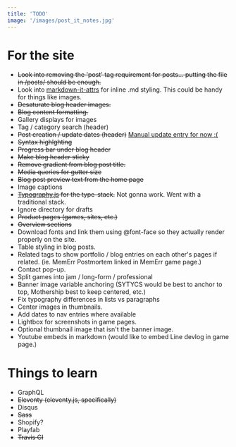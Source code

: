 ```yaml
---
title: 'TODO'
image: '/images/post_it_notes.jpg'
---
```


# For the site

* ~~Look into removing the 'post' tag requirement for posts... putting the file in /posts/ should be enough.~~
* Look into [markdown-it-attrs](https://www.npmjs.com/package/markdown-it-attrs) for inline .md styling. This could be handy for things like images.
* ~~Desaturate blog header images.~~
* ~~Blog content formatting.~~
* Gallery displays for images
* Tag / category search (header)
* ~~Post creation / update dates (header)~~ [Manual update entry for now :(](https://github.com/11ty/eleventy/issues/443)
* ~~Syntax highlghting~~
* ~~Progress bar under blog header~~
* ~~Make blog header sticky~~
* ~~Remove gradient from blog post title.~~
* ~~Media queries for gutter size~~
* ~~Blog post preview text from the home page~~
* Image captions
* ~~[Typography.js](https://kyleamathews.github.io/typography.js/) for the type-stack.~~ Not gonna work. Went with a traditional stack.
* Ignore directory for drafts
* ~~Product pages (games, sites, etc.)~~
* ~~Overview sections~~
* Download fonts and link them using @font-face so they actually render properly on the site.
* Table styling in blog posts.
* Related tags to show portfolio / blog entries on each other's pages if related. (ie. MemErr Postmortem linked in MemErr game page.)
* Contact pop-up.
* Split games into jam / long-form / professional
* Banner image variable anchoring (SYTYCS would be best to anchor to top, Mothership best to keep centered, etc.)
* Fix typography differences in lists vs paragraphs
* Center images in thumbnails.
* Add dates to nav entries where available
* Lightbox for screenshots in game pages.
* Optional thumbnail image that isn't the banner image.
* Youtube embeds in markdown (would like to embed Line devlog in game page.)

# Things to learn

* GraphQL
* ~~Eleventy (eleventy.js, specifically)~~
* Disqus
* ~~Sass~~
* Shopify?
* Playfab
* ~~Travis CI~~